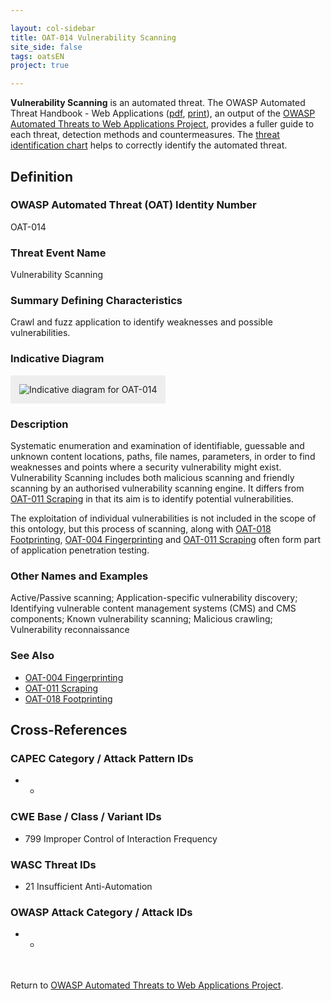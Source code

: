 ```yaml
---

layout: col-sidebar
title: OAT-014 Vulnerability Scanning
site_side: false
tags: oatsEN
project: true

---
```


**Vulnerability Scanning** is an automated threat. The OWASP Automated Threat Handbook - Web Applications ([pdf](https://github.com/OWASP/www-project-automated-threats-to-web-applications/tree/master/assets/files/EN), [print](http://www.lulu.com/shop/owasp-foundation/automated-threat-handbook/paperback/product-23540699.html)), an output of the [OWASP Automated Threats to Web Applications Project](../../../), provides a fuller guide to each threat, detection methods and countermeasures. The [threat identification chart](https://www.owasp.org/www-project-automated-threats-to-web-applications/assets/files/oat-ontology-decision-chart.pdf) helps to correctly identify the automated threat.

## Definition
### OWASP Automated Threat (OAT) Identity Number
OAT-014

### Threat Event Name
Vulnerability Scanning

### Summary Defining Characteristics
Crawl and fuzz application to identify weaknesses and possible vulnerabilities.

### Indicative Diagram
<img alt="Indicative diagram for OAT-014" src="images/500px-OAT-014_Vulnerability_Scanning.png" style="background-color:#eeeeee;padding:1em;">

### Description
Systematic enumeration and examination of identifiable, guessable and unknown content locations, paths, file names, parameters, in order to find weaknesses and points where a security vulnerability might exist. Vulnerability Scanning includes both malicious scanning and friendly scanning by an authorised vulnerability scanning engine. It differs from [OAT-011 Scraping](OAT-011_Scraping.html) in that its aim is to identify potential vulnerabilities.

The exploitation of individual vulnerabilities is not included in the scope of this ontology, but this process of scanning, along with [OAT-018 Footprinting](OAT-018_Footprinting.html), [OAT-004 Fingerprinting](OAT-004_Fingerprinting.html) and [OAT-011 Scraping](OAT-011_Scraping.html) often form part of application penetration testing.

### Other Names and Examples
Active/Passive scanning; Application-specific vulnerability discovery; Identifying vulnerable content management systems (CMS) and CMS components; Known vulnerability scanning; Malicious crawling; Vulnerability reconnaissance

### See Also
* [OAT-004 Fingerprinting](OAT-004_Fingerprinting.html)
* [OAT-011 Scraping](OAT-011_Scraping.html)
* [OAT-018 Footprinting](OAT-018_Footprinting.html)

## Cross-References
### CAPEC Category / Attack Pattern IDs
* -

### CWE Base / Class / Variant IDs
* 799 Improper Control of Interaction Frequency

### WASC Threat IDs
* 21 Insufficient Anti-Automation

### OWASP Attack Category / Attack IDs
* -

<br/><br/>Return to [OWASP Automated Threats to Web Applications Project](../../../).<br/><br/>
